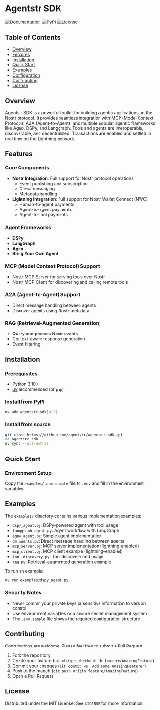 # Agentstr SDK

[![Documentation](https://img.shields.io/badge/docs-online-blue.svg)](https://agentstr.com/docs)
[![PyPI](https://img.shields.io/pypi/v/agentstr-sdk)](https://pypi.org/project/agentstr-sdk/)
[![License](https://img.shields.io/badge/license-MIT-green)](LICENSE)

## Table of Contents
- [Overview](#overview)
- [Features](#features)
- [Installation](#installation)
- [Quick Start](#quick-start)
- [Examples](#examples)
- [Configuration](#configuration)
- [Contributing](#contributing)
- [License](#license)

## Overview

Agentstr SDK is a powerful toolkit for building agentic applications on the Nostr protocol. It provides seamless integration with MCP (Model Context Protocol), A2A (Agent-to-Agent), and multiple popular agentic frameworks like Agno, DSPy, and Langgraph. Tools and agents are interoperable, discoverable, and decentralized. Transactions are enabled and settled in real time on the Lightning network.

## Features

### Core Components
- **Nostr Integration**: Full support for Nostr protocol operations
  - Event publishing and subscription
  - Direct messaging
  - Metadata handling
- **Lightning Integration**: Full support for Nostr Wallet Connect (NWC)
  - Human-to-agent payments
  - Agent-to-agent payments
  - Agent-to-tool payments

### Agent Frameworks
- **DSPy**
- **LangGraph**
- **Agno**
- **Bring Your Own Agent**

### MCP (Model Context Protocol) Support
- Nostr MCP Server for serving tools over Nostr
- Nostr MCP Client for discovering and calling remote tools

### A2A (Agent-to-Agent) Support
- Direct message handling between agents
- Discover agents using Nostr metadata

### RAG (Retrieval-Augmented Generation)
- Query and process Nostr events
- Context-aware response generation
- Event filtering

## Installation

### Prerequisites
- Python 3.10+
- [uv](https://docs.astral.sh/uv/) recommended (or `pip`)

### Install from PyPI
```bash
uv add agentstr-sdk[all]
```

### Install from source
```bash
git clone https://github.com/agentstr/agentstr-sdk.git
cd agentstr-sdk
uv sync --all-extras
```

## Quick Start

### Environment Setup
Copy the `examples/.env.sample` file to `.env` and fill in the environment variables.

## Examples

The `examples/` directory contains various implementation examples:

- `dspy_agent.py`: DSPy-powered agent with tool usage
- `langgraph_agent.py`: Agent workflow with LangGraph
- `agno_agent.py`: Simple agent implementation
- `dm_agents.py`: Direct message handling between agents
- `mcp_server.py`: MCP server implementation (lightning-enabled)
- `mcp_client.py`: MCP client example (lightning-enabled)
- `tool_discovery.py`: Tool discovery and usage
- `rag.py`: Retrieval-augmented generation example

To run an example:
```bash
uv run examples/dspy_agent.py
```

### Security Notes
- Never commit your private keys or sensitive information to version control
- Use environment variables or a secure secret management system
- The `.env.sample` file shows the required configuration structure

## Contributing

Contributions are welcome! Please feel free to submit a Pull Request.

1. Fork the repository
2. Create your feature branch (`git checkout -b feature/AmazingFeature`)
3. Commit your changes (`git commit -m 'Add some AmazingFeature'`)
4. Push to the branch (`git push origin feature/AmazingFeature`)
5. Open a Pull Request

## License

Distributed under the MIT License. See `LICENSE` for more information.
